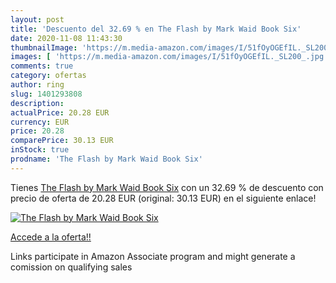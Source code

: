```yaml
---
layout: post
title: 'Descuento del 32.69 % en The Flash by Mark Waid Book Six'
date: 2020-11-08 11:43:30
thumbnailImage: 'https://m.media-amazon.com/images/I/51fOyOGEfIL._SL200_.jpg'
images: [ 'https://m.media-amazon.com/images/I/51fOyOGEfIL._SL200_.jpg' ]
comments: true
category: ofertas
author: ring
slug: 1401293808
description:
actualPrice: 20.28 EUR
currency: EUR
price: 20.28
comparePrice: 30.13 EUR
inStock: true
prodname: 'The Flash by Mark Waid Book Six'
---
```


Tienes [The Flash by Mark Waid Book Six](https://www.amazon.es/dp/1401293808/?tag=tolees-21) con un 32.69 % de descuento con precio de oferta de 20.28 EUR (original: 30.13 EUR) en el siguiente enlace!

[![The Flash by Mark Waid Book Six](https://m.media-amazon.com/images/I/51fOyOGEfIL._SL200_.jpg)](https://www.amazon.es/dp/1401293808/?tag=tolees-21)

[Accede a la oferta!!](https://www.amazon.es/dp/1401293808/?tag=tolees-21)

Links participate in Amazon Associate program and might generate a comission on qualifying sales


